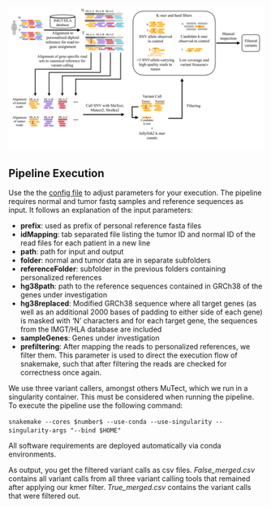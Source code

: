 ![Pipeline](SnakemakePipeline.png)

## Pipeline Execution

Use the the [config file](SnakemakePipeline/envs/config.yaml) to adjust parameters for your execution. The pipeline requires normal and tumor fastq samples and reference sequences as input.  It follows an explanation of the input parameters:

- **prefix**: used as prefix of personal reference fasta files
- **idMapping**: tab separated file listing the tumor ID and normal ID of the read files for each patient in a new line
- **path**: path for input and output
- **folder**: normal and tumor data are in separate subfolders
- **referenceFolder**: subfolder in the previous folders containing personalized references
- **hg38path**: path to the reference sequences contained in GRCh38 of the genes under investigation
- **hg38replaced**: Modified GRCh38 sequence where all target genes (as well as an additional 2000 bases of padding to either side of each gene) is masked with ‘N’ characters and for each target gene, the sequences from the IMGT/HLA database are included
- **sampleGenes**: Genes under investigation
- **prefiltering**: After mapping the reads to personalized references, we filter them. This parameter is used to direct the execution flow of snakemake, such that after filtering the reads are checked for correctness once again.

We use three variant callers, amongst others MuTect, which we run in a singularity container. This must be considered when running the pipeline. To execute the pipeline use the following command: 

`snakemake --cores $number$ --use-conda --use-singularity --singularity-args "--bind $HOME"`

All software requirements are deployed automatically via conda environments.

As output, you get the filtered variant calls as csv files. *False_merged.csv* contains all variant calls from all three variant calling tools that remained after applying our kmer filter. *True_merged.csv* contains the variant calls that were filtered out.
